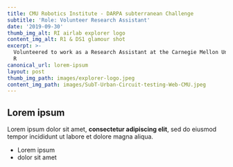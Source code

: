 ```yaml
---
title: CMU Robotics Institute - DARPA subterranean Challenge
subtitle: 'Role: Volunteer Research Assistant'
date: '2019-09-30'
thumb_img_alt: RI airlab explorer logo
content_img_alt: R1 & DS1 glamour shot
excerpt: >-
  Volunteered to work as a Research Assistant at the Carnegie Mellon University
  R
canonical_url: lorem-ipsum
layout: post
thumb_img_path: images/explorer-logo.jpeg
content_img_path: images/SubT-Urban-Circuit-testing-Web-CMU.jpeg
---
```

## Lorem ipsum

Lorem ipsum dolor sit amet, **consectetur adipiscing elit**, sed do eiusmod tempor incididunt ut labore et dolore magna aliqua.

- Lorem ipsum
- dolor sit amet